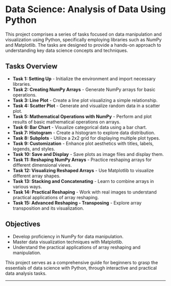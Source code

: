 # Data Science: Analysis of Data Using Python

This project comprises a series of tasks focused on data manipulation and visualization using Python, specifically employing libraries such as NumPy and Matplotlib. The tasks are designed to provide a hands-on approach to understanding key data science concepts and techniques.

## Tasks Overview

- **Task 1: Setting Up** - Initialize the environment and import necessary libraries.
- **Task 2: Creating NumPy Arrays** - Generate NumPy arrays for basic operations.
- **Task 3: Line Plot** - Create a line plot visualizing a simple relationship.
- **Task 4: Scatter Plot** - Generate and visualize random data in a scatter plot.
- **Task 5: Mathematical Operations with NumPy** - Perform and plot results of basic mathematical operations on arrays.
- **Task 6: Bar Chart** - Visualize categorical data using a bar chart.
- **Task 7: Histogram** - Create a histogram to explore data distribution.
- **Task 8: Subplots** - Utilize a 2x2 grid for displaying multiple plot types.
- **Task 9: Customization** - Enhance plot aesthetics with titles, labels, legends, and styles.
- **Task 10: Save and Display** - Save plots as image files and display them.
- **Task 11: Reshaping NumPy Arrays** - Practice reshaping arrays for different dimensional views.
- **Task 12: Visualizing Reshaped Arrays** - Use Matplotlib to visualize different array shapes.
- **Task 13: Stacking and Concatenating** - Learn to combine arrays in various ways.
- **Task 14: Practical Reshaping** - Work with real images to understand practical applications of array reshaping.
- **Task 15: Advanced Reshaping - Transposing** - Explore array transposition and its visualization.

## Objectives

- Develop proficiency in NumPy for data manipulation.
- Master data visualization techniques with Matplotlib.
- Understand the practical applications of array reshaping and manipulation.

This project serves as a comprehensive guide for beginners to grasp the essentials of data science with Python, through interactive and practical data analysis tasks.

---
